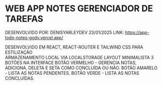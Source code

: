 # WEB APP NOTES GERENCIADOR DE TAREFAS

DESENVOLVIDO POR: DENISYARLEYDEV 23/01/2025
LINK: https://app-todo-notes-godv.vercel.app/

DESENVOLVIDO EM REACT, REACT-ROUTER E TAILWIND CSS PARA ESTILIZAÇÃO <br>
ARMAZENAMENTO LOCAL VIA LOCALSTORAGE
LAYOUT MINIMALISTA 3 BOTÕES NA INTERFACE
BOTÃO VERMELHO - GERENCIA NOTAS, ADICIONA, DELETA E SETA COMO CONCLUÍDA OU NÃO.
BOTÃO AMARELO - LISTA AS NOTAS PENDENTES.
BOTÃO VERDE - LISTA AS NOTAS CONCLUÍDAS.
